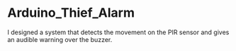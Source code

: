 # Arduino_Thief_Alarm
I designed a system that detects the movement on the PIR sensor and gives an audible warning over the buzzer.
